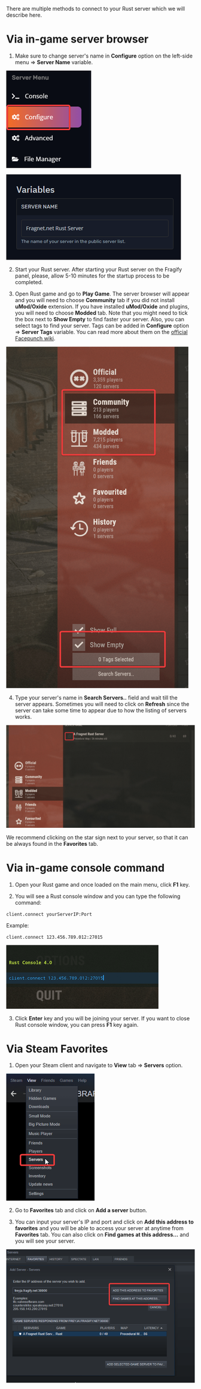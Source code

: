 There are multiple methods to connect to your Rust server which we will describe here.

#  Via in-game server browser

1. Make sure to change server's name in **Configure** option on the left-side menu => **Server Name** variable.

![Configure](images/configure.png)

![Server Name](images/server-name.png)

2. Start your Rust server. After starting your Rust server on the Fragify panel, please, allow 5-10 minutes for the startup process to be completed. 

3. Open Rust game and go to **Play Game**. The server browser will appear and you will need to choose **Community** tab if you did not install **uMod/Oxide** extension. If you have installed **uMod/Oxide** and plugins, you will need to choose **Modded** tab. Note that you might need to tick the box next to **Show Empty** to find faster your server. Also, you can select tags to find your server. Tags can be added in **Configure** option => **Server Tags** variable. You can read more about them on the [official Facepunch wiki](https://wiki.facepunch.com/rust/server-browser-tags).

![Server Browser](images/server-browser.png)

4. Type your server's name in **Search Servers..** field and wait till the server appears. Sometimes you will need to click on **Refresh** since the server can take some time to appear due to how the listing of servers works. 

![Server in Browser](images/server-in-browser.png)

We recommend clicking on the star sign next to your server, so that it can be always found in the **Favorites** tab. 

# Via in-game console command

1. Open your Rust game and once loaded on the main menu, click **F1** key. 

2. You will see a Rust console window and you can type the following command:
```
client.connect yourServerIP:Port
```
Example:
```
client.connect 123.456.789.012:27015
```
![Rust Console Window](images/rust-console.png)

3. Click **Enter** key and you will be joining your server. If you want to close Rust console window, you can press **F1** key again. 

# Via Steam Favorites

1. Open your Steam client and navigate to **View** tab => **Servers** option.

![Steam Servers](images/steam-servers.png)

2. Go to **Favorites** tab and click on **Add a server** button.

3. You can input your server's IP and port and click on **Add this address to favorites** and you will be able to access your server at anytime from **Favorites** tab. You can also click on **Find games at this address...** and you will see your server.

![Example Steam Servers](images/example-steam-server.png)
